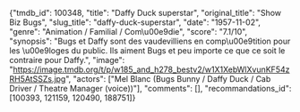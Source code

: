 {"tmdb_id": 100348, "title": "Daffy Duck superstar", "original_title": "Show Biz Bugs", "slug_title": "daffy-duck-superstar", "date": "1957-11-02", "genre": "Animation / Familial / Com\u00e9die", "score": "7.1/10", "synopsis": "Bugs et Daffy sont des vaudevilliens en comp\u00e9tition pour les \u00e9loges du public. Ils aiment Bugs et peu importe ce que ce soit le contraire pour Daffy.", "image": "https://image.tmdb.org/t/p/w185_and_h278_bestv2/w1X1XebWlXvunKF54zRH5AtSSZs.jpg", "actors": ["Mel Blanc (Bugs Bunny / Daffy Duck / Cab Driver / Theatre Manager (voice))"], "comments": [], "recommandations_id": [100393, 121159, 120490, 188751]}